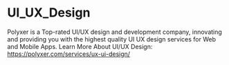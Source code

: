 # UI_UX_Design
Polyxer is a Top-rated UI/UX design and development company, innovating and providing you with the highest quality UI UX design services for Web and Mobile Apps.
Learn More About UI/UX Design: https://polyxer.com/services/ux-ui-design/

